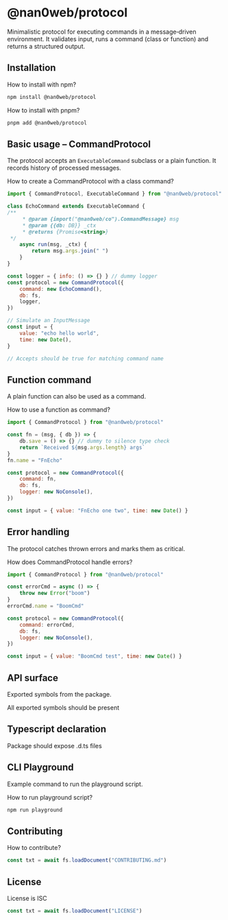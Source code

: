 # @nan0web/protocol

<!-- %PACKAGE_STATUS% -->

Minimalistic protocol for executing commands in a message‑driven
environment. It validates input, runs a command (class or function)
and returns a structured output.

## Installation

How to install with npm?
```bash
npm install @nan0web/protocol
```

How to install with pnpm?
```bash
pnpm add @nan0web/protocol
```

## Basic usage – CommandProtocol

The protocol accepts an `ExecutableCommand` subclass or a plain
function. It records history of processed messages.

How to create a CommandProtocol with a class command?
```js
import { CommandProtocol, ExecutableCommand } from "@nan0web/protocol"

class EchoCommand extends ExecutableCommand {
/**
	 * @param {import("@nan0web/co").CommandMessage} msg
	 * @param {{db: DB}} _ctx
	 * @returns {Promise<string>}
 */
	async run(msg, _ctx) {
		return msg.args.join(" ")
	}
}

const logger = { info: () => {} } // dummy logger
const protocol = new CommandProtocol({
	command: new EchoCommand(),
	db: fs,
	logger,
})

// Simulate an InputMessage
const input = {
	value: "echo hello world",
	time: new Date(),
}

// Accepts should be true for matching command name
```
## Function command

A plain function can also be used as a command.

How to use a function as command?
```js
import { CommandProtocol } from "@nan0web/protocol"

const fn = (msg, { db }) => {
	db.save = () => {} // dummy to silence type check
	return `Received ${msg.args.length} args`
}
fn.name = "FnEcho"

const protocol = new CommandProtocol({
	command: fn,
	db: fs,
	logger: new NoConsole(),
})

const input = { value: "FnEcho one two", time: new Date() }

```
## Error handling

The protocol catches thrown errors and marks them as critical.

How does CommandProtocol handle errors?
```js
import { CommandProtocol } from "@nan0web/protocol"

const errorCmd = async () => {
	throw new Error("boom")
}
errorCmd.name = "BoomCmd"

const protocol = new CommandProtocol({
	command: errorCmd,
	db: fs,
	logger: new NoConsole(),
})

const input = { value: "BoomCmd test", time: new Date() }

```
## API surface

Exported symbols from the package.

All exported symbols should be present

## Typescript declaration

Package should expose .d.ts files

## CLI Playground

Example command to run the playground script.

How to run playground script?
```bash
npm run playground
```

## Contributing

How to contribute?
```js
const txt = await fs.loadDocument("CONTRIBUTING.md")
```
## License

License is ISC
```js
const txt = await fs.loadDocument("LICENSE")
```